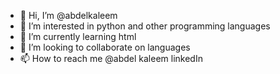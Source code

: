 - 👋 Hi, I’m @abdelkaleem
- 👀 I’m interested in python and other programming languages
- 🌱 I’m currently learning html
- 💞️ I’m looking to collaborate on languages
- 📫 How to reach me @abdel kaleem linkedIn

<!---
abdelkaleem/abdelkaleem is a ✨ special ✨ repository because its `README.md` (this file) appears on your GitHub profile.
You can click the Preview link to take a look at your changes.
--->
